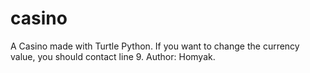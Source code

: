 # casino
A Casino made with Turtle Python.
If you want to change the currency value, you should contact line 9.
Author: Homyak.
